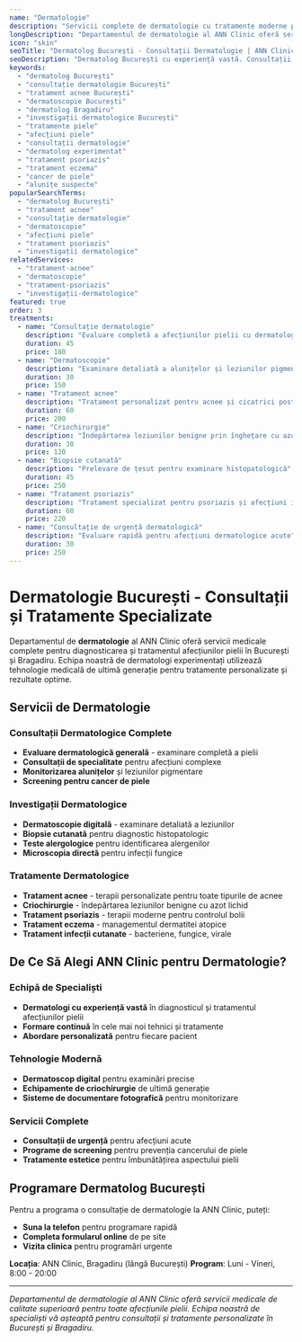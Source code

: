 ```yaml
---
name: "Dermatologie"
description: "Servicii complete de dermatologie cu tratamente moderne pentru afecțiunile pielii și consultații specializate"
longDescription: "Departamentul de dermatologie al ANN Clinic oferă servicii medicale complete pentru diagnosticarea și tratamentul afecțiunilor pielii. Echipa noastră de dermatologi experimentați din București utilizează tehnologie medicală de ultimă generație pentru tratamente personalizate și rezultate optime."
icon: "skin"
seoTitle: "Dermatolog București - Consultații Dermatologie | ANN Clinic"
seoDescription: "Dermatolog București cu experiență vastă. Consultații dermatologie, tratament acnee, dermatoscopie, investigații dermatologice complete. Programează-te la ANN Clinic Bragadiru."
keywords:
  - "dermatolog București"
  - "consultație dermatologie București"
  - "tratament acnee București"
  - "dermatoscopie București"
  - "dermatolog Bragadiru"
  - "investigații dermatologice București"
  - "tratamente piele"
  - "afecțiuni piele"
  - "consultații dermatologie"
  - "dermatolog experimentat"
  - "tratament psoriazis"
  - "tratament eczema"
  - "cancer de piele"
  - "alunițe suspecte"
popularSearchTerms:
  - "dermatolog București"
  - "tratament acnee"
  - "consultație dermatologie"
  - "dermatoscopie"
  - "afecțiuni piele"
  - "tratament psoriazis"
  - "investigații dermatologice"
relatedServices:
  - "tratament-acnee"
  - "dermatoscopie"
  - "tratament-psoriazis"
  - "investigații-dermatologice"
featured: true
order: 3
treatments:
  - name: "Consultație dermatologie"
    description: "Evaluare completă a afecțiunilor pielii cu dermatolog experimentat"
    duration: 45
    price: 180
  - name: "Dermatoscopie"
    description: "Examinare detaliată a alunițelor și leziunilor pigmentare"
    duration: 30
    price: 150
  - name: "Tratament acnee"
    description: "Tratament personalizat pentru acnee și cicatrici post-acneice"
    duration: 60
    price: 200
  - name: "Criochirurgie"
    description: "Îndepărtarea leziunilor benigne prin înghețare cu azot lichid"
    duration: 30
    price: 120
  - name: "Biopsie cutanată"
    description: "Prelevare de țesut pentru examinare histopatologică"
    duration: 45
    price: 250
  - name: "Tratament psoriazis"
    description: "Tratament specializat pentru psoriazis și afecțiuni inflamatorii"
    duration: 60
    price: 220
  - name: "Consultație de urgență dermatologică"
    description: "Evaluare rapidă pentru afecțiuni dermatologice acute"
    duration: 30
    price: 250
---
```


# Dermatologie București - Consultații și Tratamente Specializate

Departamentul de **dermatologie** al ANN Clinic oferă servicii medicale complete pentru diagnosticarea și tratamentul afecțiunilor pielii în București și Bragadiru. Echipa noastră de dermatologi experimentați utilizează tehnologie medicală de ultimă generație pentru tratamente personalizate și rezultate optime.

## Servicii de Dermatologie

### Consultații Dermatologice Complete

- **Evaluare dermatologică generală** - examinare completă a pielii
- **Consultații de specialitate** pentru afecțiuni complexe
- **Monitorizarea alunițelor** și leziunilor pigmentare
- **Screening pentru cancer de piele**

### Investigații Dermatologice

- **Dermatoscopie digitală** - examinare detaliată a leziunilor
- **Biopsie cutanată** pentru diagnostic histopatologic
- **Teste alergologice** pentru identificarea alergenilor
- **Microscopia directă** pentru infecții fungice

### Tratamente Dermatologice

- **Tratament acnee** - terapii personalizate pentru toate tipurile de acnee
- **Criochirurgie** - îndepărtarea leziunilor benigne cu azot lichid
- **Tratament psoriazis** - terapii moderne pentru controlul bolii
- **Tratament eczema** - managementul dermatitei atopice
- **Tratament infecții cutanate** - bacteriene, fungice, virale

## De Ce Să Alegi ANN Clinic pentru Dermatologie?

### Echipă de Specialiști

- **Dermatologi cu experiență vastă** în diagnosticul și tratamentul afecțiunilor pielii
- **Formare continuă** în cele mai noi tehnici și tratamente
- **Abordare personalizată** pentru fiecare pacient

### Tehnologie Modernă

- **Dermatoscop digital** pentru examinări precise
- **Echipamente de criochirurgie** de ultimă generație
- **Sisteme de documentare fotografică** pentru monitorizare

### Servicii Complete

- **Consultații de urgență** pentru afecțiuni acute
- **Programe de screening** pentru prevenția cancerului de piele
- **Tratamente estetice** pentru îmbunătățirea aspectului pielii

## Programare Dermatolog București

Pentru a programa o consultație de dermatologie la ANN Clinic, puteți:

- **Suna la telefon** pentru programare rapidă
- **Completa formularul online** de pe site
- **Vizita clinica** pentru programări urgente

**Locația**: ANN Clinic, Bragadiru (lângă București)
**Program**: Luni - Vineri, 8:00 - 20:00

---

_Departamentul de dermatologie al ANN Clinic oferă servicii medicale de calitate superioară pentru toate afecțiunile pielii. Echipa noastră de specialiști vă așteaptă pentru consultații și tratamente personalizate în București și Bragadiru._
